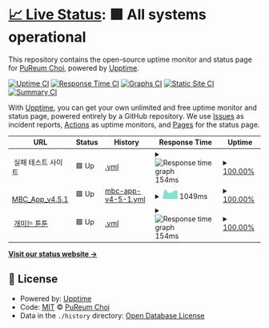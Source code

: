 # [📈 Live Status](https://choipureum.github.io/ServerStatus): <!--live status--> **🟩 All systems operational**

This repository contains the open-source uptime monitor and status page for [PuReum Choi](https://blue-boy.tistory.com/), powered by [Upptime](https://github.com/upptime/upptime).

[![Uptime CI](https://github.com/choipureum/ServerStatus/workflows/Uptime%20CI/badge.svg)](https://github.com/choipureum/ServerStatus/actions?query=workflow%3A%22Uptime+CI%22)
[![Response Time CI](https://github.com/choipureum/ServerStatus/workflows/Response%20Time%20CI/badge.svg)](https://github.com/choipureum/ServerStatus/actions?query=workflow%3A%22Response+Time+CI%22)
[![Graphs CI](https://github.com/choipureum/ServerStatus/workflows/Graphs%20CI/badge.svg)](https://github.com/choipureum/ServerStatus/actions?query=workflow%3A%22Graphs+CI%22)
[![Static Site CI](https://github.com/choipureum/ServerStatus/workflows/Static%20Site%20CI/badge.svg)](https://github.com/choipureum/ServerStatus/actions?query=workflow%3A%22Static+Site+CI%22)
[![Summary CI](https://github.com/choipureum/ServerStatus/workflows/Summary%20CI/badge.svg)](https://github.com/choipureum/ServerStatus/actions?query=workflow%3A%22Summary+CI%22)

With [Upptime](https://upptime.js.org), you can get your own unlimited and free uptime monitor and status page, powered entirely by a GitHub repository. We use [Issues](https://github.com/choipureum/ServerStatus/issues) as incident reports, [Actions](https://github.com/choipureum/ServerStatus/actions) as uptime monitors, and [Pages](https://choipureum.github.io/ServerStatus) for the status page.

<!--start: status pages-->
<!-- This summary is generated by Upptime (https://github.com/upptime/upptime) -->
<!-- Do not edit this manually, your changes will be overwritten -->
<!-- prettier-ignore -->
| URL | Status | History | Response Time | Uptime |
| --- | ------ | ------- | ------------- | ------ |
| <img alt="" src="https://favicons.githubusercontent.com/null" height="13"> 실패 테스트 사이트 | 🟩 Up | [.yml](https://github.com/choipureum/ServerStatus/commits/HEAD/history/.yml) | <details><summary><img alt="Response time graph" src="./graphs//response-time-week.png" height="20"> 154ms</summary><br><a href="https://choipureum.github.io/ServerStatus/history/"><img alt="Response time 192" src="https://img.shields.io/endpoint?url=https%3A%2F%2Fraw.githubusercontent.com%2Fchoipureum%2FServerStatus%2FHEAD%2Fapi%2F%2Fresponse-time.json"></a><br><a href="https://choipureum.github.io/ServerStatus/history/"><img alt="24-hour response time 135" src="https://img.shields.io/endpoint?url=https%3A%2F%2Fraw.githubusercontent.com%2Fchoipureum%2FServerStatus%2FHEAD%2Fapi%2F%2Fresponse-time-day.json"></a><br><a href="https://choipureum.github.io/ServerStatus/history/"><img alt="7-day response time 154" src="https://img.shields.io/endpoint?url=https%3A%2F%2Fraw.githubusercontent.com%2Fchoipureum%2FServerStatus%2FHEAD%2Fapi%2F%2Fresponse-time-week.json"></a><br><a href="https://choipureum.github.io/ServerStatus/history/"><img alt="30-day response time 175" src="https://img.shields.io/endpoint?url=https%3A%2F%2Fraw.githubusercontent.com%2Fchoipureum%2FServerStatus%2FHEAD%2Fapi%2F%2Fresponse-time-month.json"></a><br><a href="https://choipureum.github.io/ServerStatus/history/"><img alt="1-year response time 192" src="https://img.shields.io/endpoint?url=https%3A%2F%2Fraw.githubusercontent.com%2Fchoipureum%2FServerStatus%2FHEAD%2Fapi%2F%2Fresponse-time-year.json"></a></details> | <details><summary><a href="https://choipureum.github.io/ServerStatus/history/">100.00%</a></summary><a href="https://choipureum.github.io/ServerStatus/history/"><img alt="All-time uptime 0.00%" src="https://img.shields.io/endpoint?url=https%3A%2F%2Fraw.githubusercontent.com%2Fchoipureum%2FServerStatus%2FHEAD%2Fapi%2F%2Fuptime.json"></a><br><a href="https://choipureum.github.io/ServerStatus/history/"><img alt="24-hour uptime 100.00%" src="https://img.shields.io/endpoint?url=https%3A%2F%2Fraw.githubusercontent.com%2Fchoipureum%2FServerStatus%2FHEAD%2Fapi%2F%2Fuptime-day.json"></a><br><a href="https://choipureum.github.io/ServerStatus/history/"><img alt="7-day uptime 100.00%" src="https://img.shields.io/endpoint?url=https%3A%2F%2Fraw.githubusercontent.com%2Fchoipureum%2FServerStatus%2FHEAD%2Fapi%2F%2Fuptime-week.json"></a><br><a href="https://choipureum.github.io/ServerStatus/history/"><img alt="30-day uptime 100.00%" src="https://img.shields.io/endpoint?url=https%3A%2F%2Fraw.githubusercontent.com%2Fchoipureum%2FServerStatus%2FHEAD%2Fapi%2F%2Fuptime-month.json"></a><br><a href="https://choipureum.github.io/ServerStatus/history/"><img alt="1-year uptime 9.33%" src="https://img.shields.io/endpoint?url=https%3A%2F%2Fraw.githubusercontent.com%2Fchoipureum%2FServerStatus%2FHEAD%2Fapi%2F%2Fuptime-year.json"></a></details>
| <img alt="" src="https://favicons.githubusercontent.com/m.imbc.com" height="13"> [MBC_App_v4.5.1](https://m.imbc.com/wiz/mbcapp/v3/index.html?isAuto=Y) | 🟩 Up | [mbc-app-v4-5-1.yml](https://github.com/choipureum/ServerStatus/commits/HEAD/history/mbc-app-v4-5-1.yml) | <details><summary><img alt="Response time graph" src="./graphs/mbc-app-v4-5-1/response-time-week.png" height="20"> 1049ms</summary><br><a href="https://choipureum.github.io/ServerStatus/history/mbc-app-v4-5-1"><img alt="Response time 1132" src="https://img.shields.io/endpoint?url=https%3A%2F%2Fraw.githubusercontent.com%2Fchoipureum%2FServerStatus%2FHEAD%2Fapi%2Fmbc-app-v4-5-1%2Fresponse-time.json"></a><br><a href="https://choipureum.github.io/ServerStatus/history/mbc-app-v4-5-1"><img alt="24-hour response time 1101" src="https://img.shields.io/endpoint?url=https%3A%2F%2Fraw.githubusercontent.com%2Fchoipureum%2FServerStatus%2FHEAD%2Fapi%2Fmbc-app-v4-5-1%2Fresponse-time-day.json"></a><br><a href="https://choipureum.github.io/ServerStatus/history/mbc-app-v4-5-1"><img alt="7-day response time 1049" src="https://img.shields.io/endpoint?url=https%3A%2F%2Fraw.githubusercontent.com%2Fchoipureum%2FServerStatus%2FHEAD%2Fapi%2Fmbc-app-v4-5-1%2Fresponse-time-week.json"></a><br><a href="https://choipureum.github.io/ServerStatus/history/mbc-app-v4-5-1"><img alt="30-day response time 1436" src="https://img.shields.io/endpoint?url=https%3A%2F%2Fraw.githubusercontent.com%2Fchoipureum%2FServerStatus%2FHEAD%2Fapi%2Fmbc-app-v4-5-1%2Fresponse-time-month.json"></a><br><a href="https://choipureum.github.io/ServerStatus/history/mbc-app-v4-5-1"><img alt="1-year response time 1132" src="https://img.shields.io/endpoint?url=https%3A%2F%2Fraw.githubusercontent.com%2Fchoipureum%2FServerStatus%2FHEAD%2Fapi%2Fmbc-app-v4-5-1%2Fresponse-time-year.json"></a></details> | <details><summary><a href="https://choipureum.github.io/ServerStatus/history/mbc-app-v4-5-1">100.00%</a></summary><a href="https://choipureum.github.io/ServerStatus/history/mbc-app-v4-5-1"><img alt="All-time uptime 100.00%" src="https://img.shields.io/endpoint?url=https%3A%2F%2Fraw.githubusercontent.com%2Fchoipureum%2FServerStatus%2FHEAD%2Fapi%2Fmbc-app-v4-5-1%2Fuptime.json"></a><br><a href="https://choipureum.github.io/ServerStatus/history/mbc-app-v4-5-1"><img alt="24-hour uptime 100.00%" src="https://img.shields.io/endpoint?url=https%3A%2F%2Fraw.githubusercontent.com%2Fchoipureum%2FServerStatus%2FHEAD%2Fapi%2Fmbc-app-v4-5-1%2Fuptime-day.json"></a><br><a href="https://choipureum.github.io/ServerStatus/history/mbc-app-v4-5-1"><img alt="7-day uptime 100.00%" src="https://img.shields.io/endpoint?url=https%3A%2F%2Fraw.githubusercontent.com%2Fchoipureum%2FServerStatus%2FHEAD%2Fapi%2Fmbc-app-v4-5-1%2Fuptime-week.json"></a><br><a href="https://choipureum.github.io/ServerStatus/history/mbc-app-v4-5-1"><img alt="30-day uptime 100.00%" src="https://img.shields.io/endpoint?url=https%3A%2F%2Fraw.githubusercontent.com%2Fchoipureum%2FServerStatus%2FHEAD%2Fapi%2Fmbc-app-v4-5-1%2Fuptime-month.json"></a><br><a href="https://choipureum.github.io/ServerStatus/history/mbc-app-v4-5-1"><img alt="1-year uptime 100.00%" src="https://img.shields.io/endpoint?url=https%3A%2F%2Fraw.githubusercontent.com%2Fchoipureum%2FServerStatus%2FHEAD%2Fapi%2Fmbc-app-v4-5-1%2Fuptime-year.json"></a></details>
| <img alt="" src="https://favicons.githubusercontent.com/antoon.fun" height="13"> [개미는 툰툰](https://antoon.fun/) | 🟩 Up | [.yml](https://github.com/choipureum/ServerStatus/commits/HEAD/history/.yml) | <details><summary><img alt="Response time graph" src="./graphs//response-time-week.png" height="20"> 154ms</summary><br><a href="https://choipureum.github.io/ServerStatus/history/"><img alt="Response time 192" src="https://img.shields.io/endpoint?url=https%3A%2F%2Fraw.githubusercontent.com%2Fchoipureum%2FServerStatus%2FHEAD%2Fapi%2F%2Fresponse-time.json"></a><br><a href="https://choipureum.github.io/ServerStatus/history/"><img alt="24-hour response time 135" src="https://img.shields.io/endpoint?url=https%3A%2F%2Fraw.githubusercontent.com%2Fchoipureum%2FServerStatus%2FHEAD%2Fapi%2F%2Fresponse-time-day.json"></a><br><a href="https://choipureum.github.io/ServerStatus/history/"><img alt="7-day response time 154" src="https://img.shields.io/endpoint?url=https%3A%2F%2Fraw.githubusercontent.com%2Fchoipureum%2FServerStatus%2FHEAD%2Fapi%2F%2Fresponse-time-week.json"></a><br><a href="https://choipureum.github.io/ServerStatus/history/"><img alt="30-day response time 175" src="https://img.shields.io/endpoint?url=https%3A%2F%2Fraw.githubusercontent.com%2Fchoipureum%2FServerStatus%2FHEAD%2Fapi%2F%2Fresponse-time-month.json"></a><br><a href="https://choipureum.github.io/ServerStatus/history/"><img alt="1-year response time 192" src="https://img.shields.io/endpoint?url=https%3A%2F%2Fraw.githubusercontent.com%2Fchoipureum%2FServerStatus%2FHEAD%2Fapi%2F%2Fresponse-time-year.json"></a></details> | <details><summary><a href="https://choipureum.github.io/ServerStatus/history/">100.00%</a></summary><a href="https://choipureum.github.io/ServerStatus/history/"><img alt="All-time uptime 0.00%" src="https://img.shields.io/endpoint?url=https%3A%2F%2Fraw.githubusercontent.com%2Fchoipureum%2FServerStatus%2FHEAD%2Fapi%2F%2Fuptime.json"></a><br><a href="https://choipureum.github.io/ServerStatus/history/"><img alt="24-hour uptime 100.00%" src="https://img.shields.io/endpoint?url=https%3A%2F%2Fraw.githubusercontent.com%2Fchoipureum%2FServerStatus%2FHEAD%2Fapi%2F%2Fuptime-day.json"></a><br><a href="https://choipureum.github.io/ServerStatus/history/"><img alt="7-day uptime 100.00%" src="https://img.shields.io/endpoint?url=https%3A%2F%2Fraw.githubusercontent.com%2Fchoipureum%2FServerStatus%2FHEAD%2Fapi%2F%2Fuptime-week.json"></a><br><a href="https://choipureum.github.io/ServerStatus/history/"><img alt="30-day uptime 100.00%" src="https://img.shields.io/endpoint?url=https%3A%2F%2Fraw.githubusercontent.com%2Fchoipureum%2FServerStatus%2FHEAD%2Fapi%2F%2Fuptime-month.json"></a><br><a href="https://choipureum.github.io/ServerStatus/history/"><img alt="1-year uptime 9.33%" src="https://img.shields.io/endpoint?url=https%3A%2F%2Fraw.githubusercontent.com%2Fchoipureum%2FServerStatus%2FHEAD%2Fapi%2F%2Fuptime-year.json"></a></details>

<!--end: status pages-->

[**Visit our status website →**](https://choipureum.github.io/ServerStatus)

## 📄 License

- Powered by: [Upptime](https://github.com/upptime/upptime)
- Code: [MIT](./LICENSE) © [PuReum Choi](https://blue-boy.tistory.com/)
- Data in the `./history` directory: [Open Database License](https://opendatacommons.org/licenses/odbl/1-0/)
